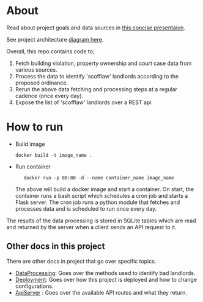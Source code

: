 # About

Read about project goals and data sources in [this concise presentaion](https://docs.google.com/presentation/d/1KNGK72Dig-N882HKt90cVlukRAtAu-UxNVEodczT12w/edit?usp=sharing).

See project architecture [diagram here](https://www.figma.com/board/DLYAxLJqEGdjqHhQ4bwXLX/BadLandlords-Automated-Data-Pipeline?node-id=0-1&t=FKSWBu0LLGtjnAUu-1).

Overall, this repo contains code to;

1. Fetch building violation, property ownership and court case data from various sources.
2. Process the data to identify 'scofflaw' landlords according to the proposed ordinance.
3. Rerun the above data fetching and processing steps at a regular cadence (once every day).
4. Expose the list of 'scofflaw' landlords over a REST api.

# How to run

- Build image
  ```
  docker build -t image_name .
  ```
- Run container
  ```
     docker run -p 80:80 -d --name container_name image_name
  ```
  The above will build a docker image and start a container. On start, the container runs a bash script which schedules a cron job and starts a Flask server. The cron job runs a python module that fetches and processes data and is scheduled to run once every day.

The results of the data processing is stored in SQLite tables which are read and returned by the server when a client sends an API request to it.

## Other docs in this project

There are other docs in project that go over specific topics.

- [DataProcessing](DataProcessing.md): Goes over the methods used to identify bad landlords.
- [Deployment](Deployment.md): Goes over how this project is deployed and how to change configurations.
- [ApiServer](src/api-server/ApiServer.md) : Goes over the available API routes and what they return.
